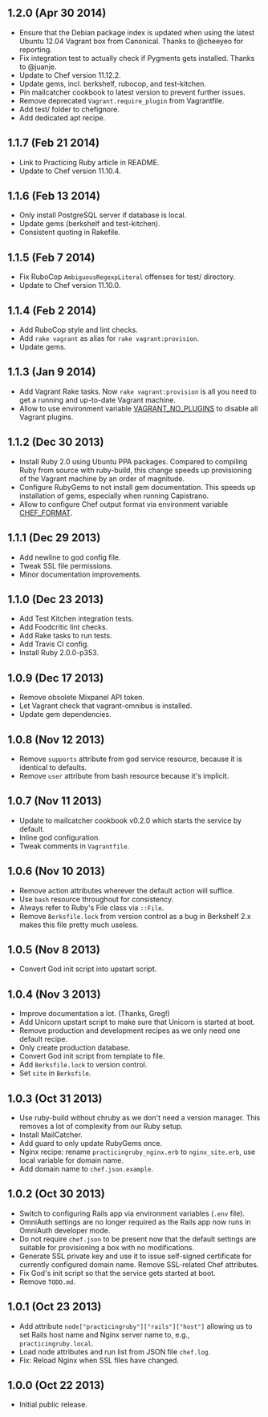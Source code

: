 ## 1.2.0 (Apr 30 2014)

* Ensure that the Debian package index is updated when using the latest Ubuntu
  12.04 Vagrant box from Canonical. Thanks to @cheeyeo for reporting.
* Fix integration test to actually check if Pygments gets installed. Thanks to
  @juanje.
* Update to Chef version 11.12.2.
* Update gems, incl. berkshelf, rubocop, and test-kitchen.
* Pin mailcatcher cookbook to latest version to prevent further issues.
* Remove deprecated `Vagrant.require_plugin` from Vagrantfile.
* Add test/ folder to chefignore.
* Add dedicated apt recipe.

## 1.1.7 (Feb 21 2014)

* Link to Practicing Ruby article in README.
* Update to Chef version 11.10.4.

## 1.1.6 (Feb 13 2014)

* Only install PostgreSQL server if database is local.
* Update gems (berkshelf and test-kitchen).
* Consistent quoting in Rakefile.

## 1.1.5 (Feb 7 2014)

* Fix RuboCop `AmbiguousRegexpLiteral` offenses for test/ directory.
* Update to Chef version 11.10.0.

## 1.1.4 (Feb 2 2014)

* Add RuboCop style and lint checks.
* Add `rake vagrant` as alias for `rake vagrant:provision`.
* Update gems.

## 1.1.3 (Jan 9 2014)

* Add Vagrant Rake tasks. Now `rake vagrant:provision` is all you need to get a
  running and up-to-date Vagrant machine.
* Allow to use environment variable [VAGRANT_NO_PLUGINS](http://docs.vagrantup.com/v2/other/environmental-variables.html)
  to disable all Vagrant plugins.

## 1.1.2 (Dec 30 2013)

* Install Ruby 2.0 using Ubuntu PPA packages. Compared to compiling Ruby from
  source with ruby-build, this change speeds up provisioning of the Vagrant
  machine by an order of magnitude.
* Configure RubyGems to not install gem documentation. This speeds up
  installation of gems, especially when running Capistrano.
* Allow to configure Chef output format via environment variable
  [CHEF_FORMAT](http://mlafeldt.github.io/blog/2013/10/debugging-chef-runs-with-chef-log/).

## 1.1.1 (Dec 29 2013)

* Add newline to god config file.
* Tweak SSL file permissions.
* Minor documentation improvements.

## 1.1.0 (Dec 23 2013)

* Add Test Kitchen integration tests.
* Add Foodcritic lint checks.
* Add Rake tasks to run tests.
* Add Travis CI config.
* Install Ruby 2.0.0-p353.

## 1.0.9 (Dec 17 2013)

* Remove obsolete Mixpanel API token.
* Let Vagrant check that vagrant-omnibus is installed.
* Update gem dependencies.

## 1.0.8 (Nov 12 2013)

* Remove `supports` attribute from god service resource, because it is identical
  to defaults.
* Remove `user` attribute from bash resource because it's implicit.

## 1.0.7 (Nov 11 2013)

* Update to mailcatcher cookbook v0.2.0 which starts the service by default.
* Inline god configuration.
* Tweak comments in `Vagrantfile`.

## 1.0.6 (Nov 10 2013)

* Remove action attributes wherever the default action will suffice.
* Use `bash` resource throughout for consistency.
* Always refer to Ruby's File class via `::File`.
* Remove `Berksfile.lock` from version control as a bug in Berkshelf 2.x makes
  this file pretty much useless.

## 1.0.5 (Nov 8 2013)

* Convert God init script into upstart script.

## 1.0.4 (Nov 3 2013)

* Improve documentation a lot. (Thanks, Greg!)
* Add Unicorn upstart script to make sure that Unicorn is started at boot.
* Remove production and development recipes as we only need one default recipe.
* Only create production database.
* Convert God init script from template to file.
* Add `Berksfile.lock` to version control.
* Set `site` in `Berksfile`.

## 1.0.3 (Oct 31 2013)

* Use ruby-build without chruby as we don't need a version manager. This removes
  a lot of complexity from our Ruby setup.
* Install MailCatcher.
* Add guard to only update RubyGems once.
* Nginx recipe: rename `practicingruby_nginx.erb` to `nginx_site.erb`, use local
  variable for domain name.
* Add domain name to `chef.json.example`.

## 1.0.2 (Oct 30 2013)

* Switch to configuring Rails app via environment variables (`.env` file).
* OmniAuth settings are no longer required as the Rails app now runs in OmniAuth
  developer mode.
* Do not require `chef.json` to be present now that the default settings are
  suitable for provisioning a box with no modifications.
* Generate SSL private key and use it to issue self-signed certificate for
  currently configured domain name. Remove SSL-related Chef attributes.
* Fix God's init script so that the service gets started at boot.
* Remove `TODO.md`.

## 1.0.1 (Oct 23 2013)

* Add attribute `node["practicingruby"]["rails"]["host"]` allowing us to set
  Rails host name and Nginx server name to, e.g., `practicingruby.local`.
* Load node attributes and run list from JSON file `chef.log`.
* Fix: Reload Nginx when SSL files have changed.

## 1.0.0 (Oct 22 2013)

* Initial public release.
